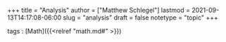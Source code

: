 +++
title = "Analysis"
author = ["Matthew Schlegel"]
lastmod = 2021-09-13T14:17:08-06:00
slug = "analysis"
draft = false
notetype = "topic"
+++

tags
: [Math]({{<relref "math.md#" >}})
